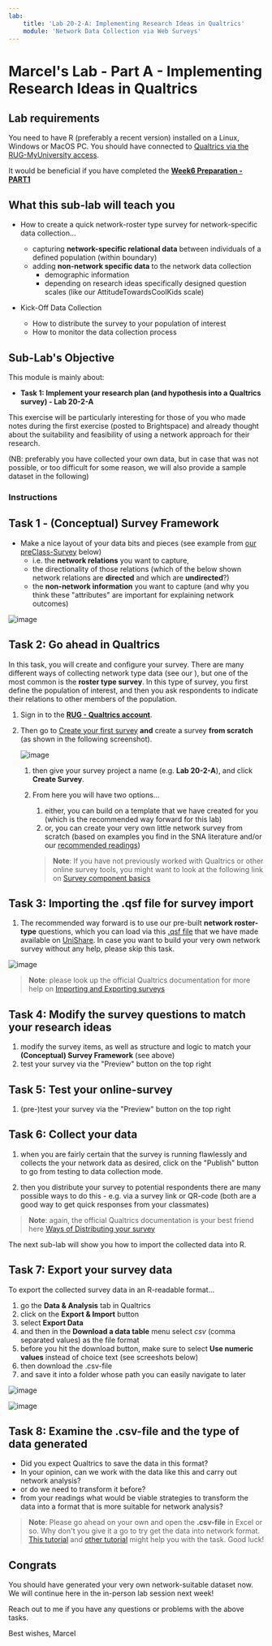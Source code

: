 ```yaml
---
lab:
    title: 'Lab 20-2-A: Implementing Research Ideas in Qualtrics'
    module: 'Network Data Collection via Web Surveys'
---
```


# Marcel's Lab - Part A - Implementing Research Ideas in Qualtrics

## Lab requirements

You need to have R (preferably a recent version) installed on a Linux, Windows or MacOS PC.
You should have connected to [Qualtrics via the RUG-MyUniversity access](https://rug.eu.qualtrics.com/).

It would be beneficial if you have completed the [**Week6 Preparation - PART1**](https://brightspace.rug.nl/content/enforced/251026-GERMARS.2023-2024.1/Week%206.%20Preparation.html?ou=251026&d2l_body_type=3)

## What this sub-lab will teach you

- How to create a quick network-roster type survey for network-specific data collection...
    - capturing **network-specific relational data** between individuals of a defined population (within boundary)
    - adding **non-network specific data** to the network data collection
        - demographic information
        - depending on research ideas specifically designed question scales (like our AttitudeTowardsCoolKids scale)

- Kick-Off Data Collection
    - How to distribute the survey to your population of interest
    - How to monitor the data collection process
    

## Sub-Lab's Objective

This module is mainly about:

+ **Task 1: Implement your research plan (and hypothesis into a Qualtrics survey) - Lab 20-2-A**

This exercise will be particularly interesting for those of you who made notes during the first exercise (posted to Brightspace) and already thought about the suitability and feasibility of using a network approach for their research. 

(NB: preferably you have collected your own data, but in case that was not possible, or too difficult for some reason, we will also provide a sample dataset in the following)

<!-- 
![image](../media/lab02a.png)
 -->

### Instructions

## Task 1 - (Conceptual) Survey Framework

- Make a nice layout of your data bits and pieces (see example from [our preClass-Survey](https://rug.eu.qualtrics.com/jfe/form/SV_0wiK9xCaQNBOg5M) below)
    - i.e. the **network relations** you want to capture,
    - the directionality of those relations (which of the below shown network relations are **directed** and which are **undirected**?)
    - the **non-network information** you want to capture (and why you think these "attributes" are important for explaining network outcomes)

 
![image](../media/dataBitsAndPieces.png)


## Task 2: Go ahead in Qualtrics

In this task, you will create and configure your survey. There are many different ways of collecting network type data (see our ), but one of the most common is the **roster type survey**. In this type of survey, you first define the population of interest, and then you ask respondents to indicate their relations to other members of the population.

1. Sign in to the [**RUG - Qualtrics account**](https://rug.eu.qualtrics.com/).

1. Then go to [Create your first survey](https://rug.eu.qualtrics.com/app/catalog/projects/results?search=survey) **and** create a survey **from scratch** (as shown in the following screenshot).

    ![image](../media/lab20-2a-01-fromScratch.png)

    1. then give your survey project a name (e.g. **Lab 20-2-A**), and click **Create Survey**.
    
    1. From here you will have two options...

        
        1. either, you can build on a template that we have created for you (which is the recommended way forward for this lab)
        1. or, you can create your very own little network survey from scratch (based on examples you find in the SNA literature and/or our [recommended readings](https://brightspace.rug.nl/content/enforced/251026-GERMARS.2023-2024.1/Week%206.%20Content%20and%20materials.html?ou=251026&d2l_body_type=3))
         
        
        >**Note**: If you have not previously worked with Qualtrics or other online survey tools, you might want to look at the following link on [Survey component basics](https://www.qualtrics.com/support/survey-platform/survey-module/survey-module-overview/)


## Task 3: Importing the .qsf file for survey import

1. The recommended way forward is to use our pre-built **network roster-type** questions, which you can load via this [.qsf file](https://unishare.nl/index.php/s/7T72aAzobAezpCZ) that we have made available on [UniShare](https://unishare.nl/index.php/s/7T72aAzobAezpCZ). In case you want to build your very own network survey without any help, please skip this task.

![image](../media/surveyProjectVia_qsf-file.png)

>**Note**: please look up the official Qualtrics documentation for more help on [Importing and Exporting surveys](https://www.qualtrics.com/support/survey-platform/survey-module/survey-tools/import-and-export-surveys/#ExportingaSurveyasaQSF)


## Task 4: Modify the survey questions to match your research ideas

1. modify the survey items, as well as structure and logic to match your **(Conceptual) Survey Framework** (see above)
1. test your survey via the "Preview" button on the top right

## Task 5: Test your online-survey

1. (pre-)test your survey via the "Preview" button on the top right

## Task 6: Collect your data

1. when you are fairly certain that the survey is running flawlessly and collects the your network data as desired, click on the "Publish" button to go from testing to data collection mode.

1. then you distribute your survey to potential respondents there are many possible ways to do this - e.g. via a survey link or QR-code (both are a good way to get quick responses from your classmates)

>**Note**: again, the official Qualtrics documentation is your best friend here [Ways of Distributing your survey](https://www.qualtrics.com/support/survey-platform/distributions-module/distributions-overview/)

The next sub-lab will show you how to import the collected data into R.

## Task 7: Export your survey data

To export the collected survey data in an R-readable format...
1. go the **Data & Analysis** tab in Qualtrics
2. click on the **Export & Import** button
3. select **Export Data**
4. and then in the **Download a data table** menu select *csv* (comma separated values) as the file format
5. before you hit the download button, make sure to select **Use numeric values** instead of choice text (see screeshots below)
6. then download the .csv-file
7. and save it into a folder whose path you can easily navigate to later

![image](../media/surveyExport1.png)

![image](../media/surveyExport2.png)

## Task 8: Examine the .csv-file and the type of data generated

- Did you expect Qualtrics to save the data in this format?
-  In your opinion, can we work with the data like this and carry out network analysis?
- or do we need to transform it before?
- from your readings what would be viable strategies to transform the data into a format that is more suitable for network analysis?

>**Note**: Please go ahead on your own and open the **.csv-file** in Excel or so. Why don't you give it a go to try get the data into network format. [This tutorial](https://eehh-stanford.github.io/SNA-workshop/data-import.html) and [other tutorial](https://eehh-stanford.github.io/SNA-workshop/intro-SNA.html#setting-up-surveys) might help you with the task. Good luck!

## Congrats

You should have generated your very own network-suitable dataset now. We will continue here in the in-person lab session next week!

Reach out to me if you have any questions or problems with the above tasks.

Best wishes,
Marcel
<!-- 
## Moving on to first sub-lab 20-3-B
Please move on to the next [sub-lab 20-3-B](LAB_20-3-B-DataFromQualtricsToR.md).
-->

